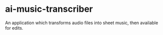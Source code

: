 # ai-music-transcriber
An application which transforms audio files into sheet music, then available for edits.
